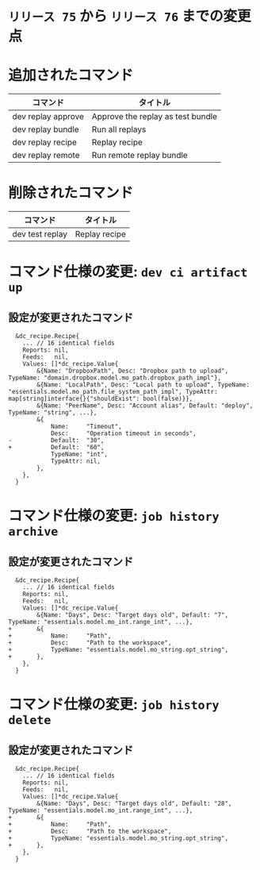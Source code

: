 # `リリース 75` から `リリース 76` までの変更点

# 追加されたコマンド


| コマンド           | タイトル                          |
|--------------------|-----------------------------------|
| dev replay approve | Approve the replay as test bundle |
| dev replay bundle  | Run all replays                   |
| dev replay recipe  | Replay recipe                     |
| dev replay remote  | Run remote replay bundle          |



# 削除されたコマンド


| コマンド        | タイトル      |
|-----------------|---------------|
| dev test replay | Replay recipe |



# コマンド仕様の変更: `dev ci artifact up`


## 設定が変更されたコマンド


```
  &dc_recipe.Recipe{
  	... // 16 identical fields
  	Reports: nil,
  	Feeds:   nil,
  	Values: []*dc_recipe.Value{
  		&{Name: "DropboxPath", Desc: "Dropbox path to upload", TypeName: "domain.dropbox.model.mo_path.dropbox_path_impl"},
  		&{Name: "LocalPath", Desc: "Local path to upload", TypeName: "essentials.model.mo_path.file_system_path_impl", TypeAttr: map[string]interface{}{"shouldExist": bool(false)}},
  		&{Name: "PeerName", Desc: "Account alias", Default: "deploy", TypeName: "string", ...},
  		&{
  			Name:     "Timeout",
  			Desc:     "Operation timeout in seconds",
- 			Default:  "30",
+ 			Default:  "60",
  			TypeName: "int",
  			TypeAttr: nil,
  		},
  	},
  }
```
# コマンド仕様の変更: `job history archive`


## 設定が変更されたコマンド


```
  &dc_recipe.Recipe{
  	... // 16 identical fields
  	Reports: nil,
  	Feeds:   nil,
  	Values: []*dc_recipe.Value{
  		&{Name: "Days", Desc: "Target days old", Default: "7", TypeName: "essentials.model.mo_int.range_int", ...},
+ 		&{
+ 			Name:     "Path",
+ 			Desc:     "Path to the workspace",
+ 			TypeName: "essentials.model.mo_string.opt_string",
+ 		},
  	},
  }
```
# コマンド仕様の変更: `job history delete`


## 設定が変更されたコマンド


```
  &dc_recipe.Recipe{
  	... // 16 identical fields
  	Reports: nil,
  	Feeds:   nil,
  	Values: []*dc_recipe.Value{
  		&{Name: "Days", Desc: "Target days old", Default: "28", TypeName: "essentials.model.mo_int.range_int", ...},
+ 		&{
+ 			Name:     "Path",
+ 			Desc:     "Path to the workspace",
+ 			TypeName: "essentials.model.mo_string.opt_string",
+ 		},
  	},
  }
```
